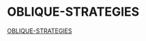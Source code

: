 # OBLIQUE-STRATEGIES



[OBLIQUE-STRATEGIES](https://oisinmk.github.io/OBLIQUE-STRATEGIES/index.html) 